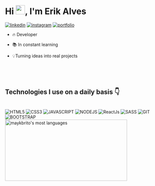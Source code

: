<h1 align="left">Hi <img src="https://raw.githubusercontent.com/kaueMarques/kaueMarques/master/hi.gif" height="30px">, I'm Erik Alves</h1>
<!-- <p align="left"> <img src="https://komarev.com/ghpvc/?username=dev-erikalves&color=yellow" alt="Profile views" /> </p>  -->

[![linkedin](https://img.shields.io/badge/LinkedIn-0077B5?style=for-the-badge&logo=linkedin&logoColor=white)](https://www.linkedin.com/in/dev-erikalves) [![instagram](https://img.shields.io/badge/Instagram-E4405F?style=for-the-badge&logo=instagram&logoColor=white)](https://www.instagram.com/developerik.web/) [![portfolio](https://img.shields.io/badge/website-000000?style=for-the-badge&logo=About.me&logoColor=white)](https://dev-erikalves.github.io/my-portfolio/)

- 🔥 Developer

- 📚 In constant learning

- 💡Turning ideas into real projects

<br><br><br>

## Technologies I use on a daily basis 👇

<div style="display: inline-block"><br>
    <img align="center" alt="HTML5" src="https://img.shields.io/badge/HTML5-E34F26?style=for-the-badge&logo=html5&logoColor=white"/>
    <img align="center" alt="CSS3" src="https://img.shields.io/badge/CSS3-1572B6?style=for-the-badge&logo=css3&logoColor=white"/>
    <img align="center" alt="JAVASCRIPT" src="https://img.shields.io/badge/JavaScript-323330?style=for-the-badge&logo=javascript&logoColor=F7DF1E"/>
    <img align="center" alt="NODEJS" src="https://img.shields.io/badge/Node.js-43853D?style=for-the-badge&logo=node.js&logoColor=white"/>
    <img align="center" alt="ReactJs" src="https://img.shields.io/badge/React-20232A?style=for-the-badge&logo=react&logoColor=61DAFB"/>
    <img align="center" alt="SASS" src="https://img.shields.io/badge/Sass-CC6699?style=for-the-badge&logo=sass&logoColor=white">
    <img align="center" alt="GIT" src="https://img.shields.io/badge/GIT-E44C30?style=for-the-badge&logo=git&logoColor=white"/>
    <img align="center" alt="BOOTSTRAP" src="https://img.shields.io/badge/Bootstrap-563D7C?style=for-the-badge&logo=bootstrap&logoColor=white"/>
</div><br>

<img width="400em" height="200em" src="https://github-readme-stats.vercel.app/api/top-langs/?username=dev-erikalves&layout=compact&theme=vision-friendly-dark" alt="maykbrito's most languages"/>
